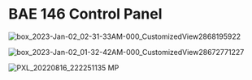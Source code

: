 # BAE 146 Control Panel

![box_2023-Jan-02_02-31-33AM-000_CustomizedView2868195922](https://user-images.githubusercontent.com/131580/210193589-2818c8e0-bbcb-4c62-88e0-2b58e8e6ed8f.jpg)

![box_2023-Jan-02_01-32-42AM-000_CustomizedView28672771227](https://user-images.githubusercontent.com/131580/210193592-95bdb8e3-41bc-42f8-bf86-e8c1163fb571.jpg)

![PXL_20220816_222251135 MP](https://user-images.githubusercontent.com/131580/210193595-83335788-664e-4e73-a877-814f9e9927e7.jpg)



